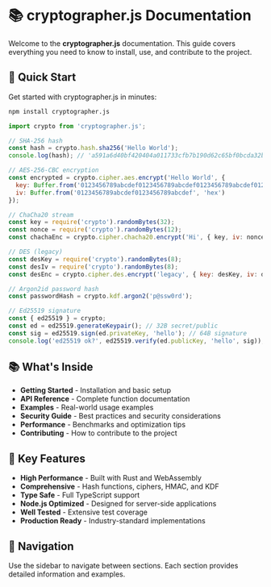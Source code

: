 # 📚 cryptographer.js Documentation

Welcome to the **cryptographer.js** documentation. This guide covers everything you need to know to install, use, and contribute to the project.

## 🚀 Quick Start

Get started with cryptographer.js in minutes:

```bash
npm install cryptographer.js
```

```javascript
import crypto from 'cryptographer.js';

// SHA-256 hash
const hash = crypto.hash.sha256('Hello World');
console.log(hash); // 'a591a6d40bf420404a011733cfb7b190d62c65bf0bcda32b57b277d9ad9f146e'

// AES-256-CBC encryption
const encrypted = crypto.cipher.aes.encrypt('Hello World', {
  key: Buffer.from('0123456789abcdef0123456789abcdef0123456789abcdef0123456789abcdef', 'hex'),
  iv: Buffer.from('0123456789abcdef0123456789abcdef', 'hex')
});

// ChaCha20 stream
const key = require('crypto').randomBytes(32);
const nonce = require('crypto').randomBytes(12);
const chachaEnc = crypto.cipher.chacha20.encrypt('Hi', { key, iv: nonce, mode: 'ctr' });

// DES (legacy)
const desKey = require('crypto').randomBytes(8);
const desIv = require('crypto').randomBytes(8);
const desEnc = crypto.cipher.des.encrypt('legacy', { key: desKey, iv: desIv, mode: 'cbc' });

// Argon2id password hash
const passwordHash = crypto.kdf.argon2('p@ssw0rd');

// Ed25519 signature
const { ed25519 } = crypto;
const ed = ed25519.generateKeypair(); // 32B secret/public
const sig = ed25519.sign(ed.privateKey, 'hello'); // 64B signature
console.log('ed25519 ok?', ed25519.verify(ed.publicKey, 'hello', sig)); // boolean
```

## 📚 What's Inside

- **Getting Started** - Installation and basic setup
- **API Reference** - Complete function documentation
- **Examples** - Real-world usage examples
- **Security Guide** - Best practices and security considerations
- **Performance** - Benchmarks and optimization tips
- **Contributing** - How to contribute to the project

## 🎯 Key Features

- **High Performance** - Built with Rust and WebAssembly
- **Comprehensive** - Hash functions, ciphers, HMAC, and KDF
- **Type Safe** - Full TypeScript support
- **Node.js Optimized** - Designed for server-side applications
- **Well Tested** - Extensive test coverage
- **Production Ready** - Industry-standard implementations

## 📖 Navigation

Use the sidebar to navigate between sections. Each section provides detailed information and examples.